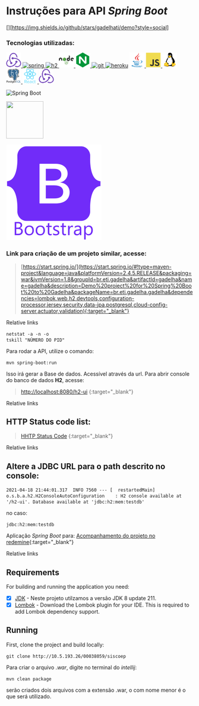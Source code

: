 # Instruções para API _Spring Boot_

[][https://img.shields.io/github/stars/gadelhati/demo?style=social]

### Tecnologias utilizadas:

<a href="https://redux.js.org" target="_blank">
	<img src="https://raw.githubusercontent.com/devicons/devicon/master/icons/redux/redux-original.svg" alt="redux" height="40"/>
</a>
<a href="https://spring.io/" target="_blank">
	<img src="https://www.vectorlogo.zone/logos/springio/springio-icon.svg" alt="spring" height="40"/>
</a>
<a href="https://www.h2database.com/" target="_blank">
	<img src="https://www.h2database.com/html/images/h2-logo-2.png" alt="h2" height="40"/>
</a>
<a href="https://nodejs.org" target="_blank">
    <img src="https://raw.githubusercontent.com/devicons/devicon/master/icons/nodejs/nodejs-original-wordmark.svg" alt="nodejs" height="40"/>
</a>
<a href="https://www.nginx.com" target="_blank">
    <img src="https://raw.githubusercontent.com/devicons/devicon/master/icons/nginx/nginx-original.svg" alt="nginx" width="40"/>
</a>
<a href="https://git-scm.com/" target="_blank">
	<img src="https://www.vectorlogo.zone/logos/git-scm/git-scm-icon.svg" alt="git" width="40"/>
</a>
<a href="https://heroku.com" target="_blank"> <img src="https://www.vectorlogo.zone/logos/heroku/heroku-icon.svg" alt="heroku" width="40"/></a>
<a href="https://www.java.com" target="_blank">
	<img src="https://raw.githubusercontent.com/devicons/devicon/master/icons/java/java-original.svg" alt="java" width="40"/>
</a>
<a href="https://developer.mozilla.org/en-US/docs/Web/JavaScript" target="_blank">
	<img src="https://raw.githubusercontent.com/devicons/devicon/master/icons/javascript/javascript-original.svg" alt="javascript" width="40"/>
</a>

[comment]: <> (<a href="https://www.jenkins.io" target="_blank">)
[comment]: <> (	<img src="https://www.vectorlogo.zone/logos/jenkins/jenkins-icon.svg" alt="jenkins" width="40"/>)
[comment]: <> (</a>)

<a href="https://www.linux.org/" target="_blank">
	<img src="https://raw.githubusercontent.com/devicons/devicon/master/icons/linux/linux-original.svg" alt="linux" width="40"	/>
</a>
<a href="https://www.postgresql.org" target="_blank">
	<img src="https://raw.githubusercontent.com/devicons/devicon/master/icons/postgresql/postgresql-original-wordmark.svg" alt="postgresql" width="40" height="40"/>
</a>
<a href="https://reactjs.org/" target="_blank">
	<img src="https://raw.githubusercontent.com/devicons/devicon/master/icons/react/react-original-wordmark.svg" alt="react" width="40" height="40"/>
</a>
<a href="https://redux.js.org" target="_blank">
	<img src="https://raw.githubusercontent.com/devicons/devicon/master/icons/redux/redux-original.svg" alt="redux" width="40" height="40"/>
</a>

![Spring Boot](https://spring.io/images/spring-logo-9146a4d3298760c2e7e49595184e1975.svg "Spring Boot!")

<p><a><img src="https://spring.io/images/spring-logo-9146a4d3298760c2e7e49595184e1975.svg" width="100" height="100"></a></p>

<p align="left">
<a href="https://getbootstrap.com" target="_blank">
<img src="https://raw.githubusercontent.com/devicons/devicon/master/icons/bootstrap/bootstrap-plain-wordmark.svg"/>
</a>
</p>

<style>
img[src~="bordered"] {
border: 1px solid black;
}
</style>

### Link para criação de um projeto similar, acesse:

> [https://start.spring.io/](https://start.spring.io/#!type=maven-project&language=java&platformVersion=2.4.5.RELEASE&packaging=war&jvmVersion=1.8&groupId=br.eti.gadelha&artifactId=gadelha&name=gadelha&description=Demo%20project%20for%20Spring%20Boot%20to%20Gadelha&packageName=br.eti.gadelha.gadelha&dependencies=lombok,web,h2,devtools,configuration-processor,jersey,security,data-jpa,postgresql,cloud-config-server,actuator,validation){:target="_blank"}

Relative links

```
netstat -a -n -o
tskill "NÚMERO DO PID"
```
Para rodar a API, utilize o comando:
```
mvn spring-boot:run
```
Isso irá gerar a Base de dados. Acessível através da url.
Para abrir console do banco de dados **H2**, acesse:

> [http://localhost:8080/h2-ui](http://localhost:8080/h2-ui) {:target="_blank"} 

Relative links

## HTTP Status code list:

> [HHTP Status Code](https://httpstatuses.com/) {:target="_blank"}

Relative links

## Altere a JDBC URL para o path descrito no console:
```
2021-04-18 21:44:01.317  INFO 7560 --- [  restartedMain] o.s.b.a.h2.H2ConsoleAutoConfiguration    : H2 console available at '/h2-ui'. Database available at 'jdbc:h2:mem:testdb'
```
no caso:
```
jdbc:h2:mem:testdb
```
Aplicação _Spring Boot_ para: [Acompanhamento do projeto no redemine](https://redmine.chm.mb/projects/siscoep){:target="_blank"}

Relative links

## Requirements

For building and running the application you need:

- [x] [JDK](https://www.oracle.com/java/technologies/javase/javase8u211-later-archive-downloads.html) - Neste projeto utilzamos a versão JDK 8 update 211.
- [x] [Lombok](https://projectlombok.org/) - Download the Lombok plugin for your IDE. This is required to add Lombok dependency support.

## Running

First, clone the project and build locally:

```
git clone http://10.5.193.26/00038059/siscoep
```

Para criar o arquivo _.war_, digite no terminal do _intellij_:

```
mvn clean package
```

serão criados dois arquivos com a extensão .war, o com nome menor é o que será utilizado.

[comment]: <> ([![All Contributors]&#40;https://img.shields.io/badge/all_contributors-4-orange.svg?style=flat-square&#41;]&#40;#contributors-&#41;)

